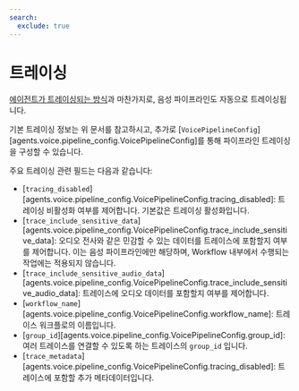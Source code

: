 ```yaml
---
search:
  exclude: true
---
```

# 트레이싱

[에이전트가 트레이싱되는 방식](../tracing.md)과 마찬가지로, 음성 파이프라인도 자동으로 트레이싱됩니다.

기본 트레이싱 정보는 위 문서를 참고하시고, 추가로 [`VoicePipelineConfig`][agents.voice.pipeline_config.VoicePipelineConfig]를 통해 파이프라인 트레이싱을 구성할 수 있습니다.

주요 트레이싱 관련 필드는 다음과 같습니다:

- [`tracing_disabled`][agents.voice.pipeline_config.VoicePipelineConfig.tracing_disabled]: 트레이싱 비활성화 여부를 제어합니다. 기본값은 트레이싱 활성화입니다.
- [`trace_include_sensitive_data`][agents.voice.pipeline_config.VoicePipelineConfig.trace_include_sensitive_data]: 오디오 전사와 같은 민감할 수 있는 데이터를 트레이스에 포함할지 여부를 제어합니다. 이는 음성 파이프라인에만 해당하며, Workflow 내부에서 수행되는 작업에는 적용되지 않습니다.
- [`trace_include_sensitive_audio_data`][agents.voice.pipeline_config.VoicePipelineConfig.trace_include_sensitive_audio_data]: 트레이스에 오디오 데이터를 포함할지 여부를 제어합니다.
- [`workflow_name`][agents.voice.pipeline_config.VoicePipelineConfig.workflow_name]: 트레이스 워크플로의 이름입니다.
- [`group_id`][agents.voice.pipeline_config.VoicePipelineConfig.group_id]: 여러 트레이스를 연결할 수 있도록 하는 트레이스의 `group_id` 입니다.
- [`trace_metadata`][agents.voice.pipeline_config.VoicePipelineConfig.tracing_disabled]: 트레이스에 포함할 추가 메타데이터입니다.